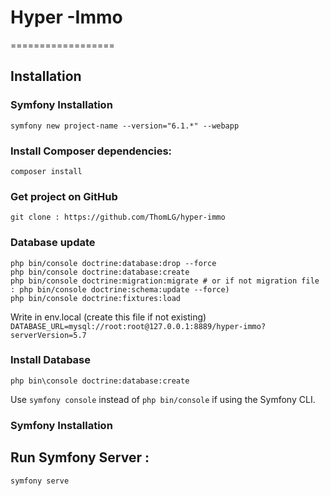 # Hyper -Immo

==================

## Installation

### Symfony Installation

`symfony new project-name --version="6.1.*" --webapp`

### Install Composer dependencies:

`composer install`

### Get project on GitHub

`git clone : https://github.com/ThomLG/hyper-immo`

### Database update

```shell
php bin/console doctrine:database:drop --force
php bin/console doctrine:database:create
php bin/console doctrine:migration:migrate # or if not migration file : php bin/console doctrine:schema:update --force)
php bin/console doctrine:fixtures:load
```

Write in env.local (create this file if not existing)
`DATABASE_URL=mysql://root:root@127.0.0.1:8889/hyper-immo?serverVersion=5.7`

### Install Database

`php bin\console doctrine:database:create`

Use `symfony console` instead of `php bin/console` if using the Symfony CLI.

### Symfony Installation

## Run Symfony Server :

`symfony serve`

